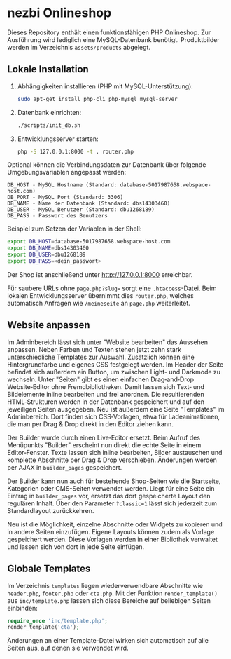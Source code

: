 # nezbi Onlineshop

Dieses Repository enthält einen funktionsfähigen PHP Onlineshop. Zur Ausführung wird lediglich eine MySQL-Datenbank benötigt. Produktbilder werden im Verzeichnis `assets/products` abgelegt.

## Lokale Installation

1. Abhängigkeiten installieren (PHP mit MySQL-Unterstützung):
   ```bash
   sudo apt-get install php-cli php-mysql mysql-server
   ```
2. Datenbank einrichten:
   ```bash
   ./scripts/init_db.sh
   ```
3. Entwicklungsserver starten:
   ```bash
   php -S 127.0.0.1:8000 -t . router.php
   ```

Optional können die Verbindungsdaten zur Datenbank über folgende
Umgebungsvariablen angepasst werden:

```
DB_HOST - MySQL Hostname (Standard: database-5017987658.webspace-host.com)
DB_PORT - MySQL Port (Standard: 3306)
DB_NAME - Name der Datenbank (Standard: dbs14303460)
DB_USER - MySQL Benutzer (Standard: dbu1268189)
DB_PASS - Passwort des Benutzers
```

Beispiel zum Setzen der Variablen in der Shell:

```bash
export DB_HOST=database-5017987658.webspace-host.com
export DB_NAME=dbs14303460
export DB_USER=dbu1268189
export DB_PASS=<dein_passwort>
```

Der Shop ist anschließend unter <http://127.0.0.1:8000> erreichbar.

Für saubere URLs ohne `page.php?slug=` sorgt eine `.htaccess`-Datei. Beim
lokalen Entwicklungsserver übernimmt dies `router.php`, welches automatisch
Anfragen wie `/meineseite` an `page.php` weiterleitet.

## Website anpassen

Im Adminbereich lässt sich unter "Website bearbeiten" das Aussehen anpassen. Neben Farben und Texten stehen jetzt zehn stark unterschiedliche Templates zur Auswahl. Zusätzlich können eine Hintergrundfarbe und eigenes CSS festgelegt werden.
Im Header der Seite befindet sich außerdem ein Button, um zwischen Light- und Darkmode zu wechseln.
Unter "Seiten" gibt es einen einfachen Drag‑and‑Drop Website‑Editor ohne Fremdbibliotheken. Damit lassen sich Text‑ und Bildelemente inline bearbeiten und frei anordnen. Die resultierenden HTML‑Strukturen werden in der Datenbank gespeichert und auf den jeweiligen Seiten ausgegeben.
Neu ist außerdem eine Seite "Templates" im Adminbereich. Dort finden sich CSS‑Vorlagen, etwa für Ladeanimationen, die man per Drag & Drop direkt in den Editor ziehen kann.

Der Builder wurde durch einen Live‑Editor ersetzt. Beim Aufruf des Menüpunkts "Builder" erscheint nun direkt die echte Seite in einem Editor‑Fenster. Texte lassen sich inline bearbeiten, Bilder austauschen und komplette Abschnitte per Drag & Drop verschieben. Änderungen werden per AJAX in `builder_pages` gespeichert.

Der Builder kann nun auch für bestehende Shop-Seiten wie die Startseite, Kategorien oder CMS-Seiten verwendet werden. Liegt für eine Seite ein Eintrag in `builder_pages` vor, ersetzt das dort gespeicherte Layout den regulären Inhalt. Über den Parameter `?classic=1` lässt sich jederzeit zum Standardlayout zurückkehren.

Neu ist die Möglichkeit, einzelne Abschnitte oder Widgets zu kopieren und in andere Seiten einzufügen. Eigene Layouts können zudem als Vorlage gespeichert werden. Diese Vorlagen werden in einer Bibliothek verwaltet und lassen sich von dort in jede Seite einfügen.

## Globale Templates

Im Verzeichnis `templates` liegen wiederverwendbare Abschnitte wie `header.php`, `footer.php` oder `cta.php`. Mit der Funktion `render_template()` aus `inc/template.php` lassen sich diese Bereiche auf beliebigen Seiten einbinden:

```php
require_once 'inc/template.php';
render_template('cta');
```

Änderungen an einer Template-Datei wirken sich automatisch auf alle Seiten aus, auf denen sie verwendet wird.

